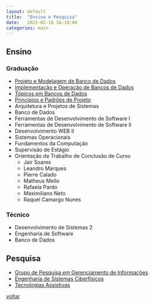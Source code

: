 ```yaml
---
layout: default
title:  "Ensino e Pesquisa"
date:   2022-02-16 16:18:00
categories: main
---
```


## Ensino

### Graduação

* [Projeto e Modelagem de Banco de Dados](http://github.com/IgorAvilaPereira/pmbd2022_2sem/wiki)
* [Implementação e Operação de Bancos de Dados](http://github.com/IgorAvilaPereira/iobd2022_2sem/wiki)
* [Tópicos em Bancos de Dados](http://github.com/IgorAvilaPereira/tbd2022_2sem/wiki)
* [Princípios e Padrões de Projeto](http://github.com/IgorAvilaPereira/ppp2022_2sem/wiki)
* Arquitetura e Projetos de Sistemas
* Banco de Dados
* Ferramentas de Desenvolvimento de Software I
* Ferramentas de Desenvolvimento de Software II
* Desenvolvimento WEB II
* Sistemas Operacionais
* Fundamentos da Computação
* Supervisão de Estágio
* Orientação de Trabalho de Conclusão de Curso
  * Jair Soares 
  * Leandro Marques
  * Pierre Calado
  * Matheus Mello
  * Rafaela Pardo
  * Maximiliano Neto
  * Raquel Camargo Nunes

### Técnico

* Desenvolvimento de Sistemas 2
* Engenharia de Software
* Banco de Dados

## Pesquisa

* [Grupo de Pesquisa em Gerenciamento de Informações](http://dgp.cnpq.br/dgp/espelhogrupo/7453539007424818)
* [Engenharia de Sistemas Ciberfísicos](http://dgp.cnpq.br/dgp/espelhogrupo/4772938023701230)
* [Tecnologias Assistivas](http://dgp.cnpq.br/dgp/espelhogrupo/9520973259823527)

<a href="./../../../../index.html">voltar</a>